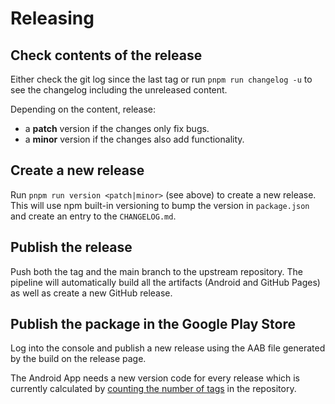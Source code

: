 # Releasing

## Check contents of the release

Either check the git log since the last tag or run `pnpm run changelog -u` to see the changelog including the unreleased content.

Depending on the content, release:

- a **patch** version if the changes only fix bugs.
- a **minor** version if the changes also add functionality.

## Create a new release

Run `pnpm run version <patch|minor>` (see above) to create a new release.
This will use npm built-in versioning to bump the version in `package.json` and create an entry to the `CHANGELOG.md`.

## Publish the release

Push both the tag and the main branch to the upstream repository.
The pipeline will automatically build all the artifacts (Android and GitHub Pages) as well as create a new GitHub release.

## Publish the package in the Google Play Store

Log into the console and publish a new release using the AAB file generated by the build on the release page.

The Android App needs a new version code for every release which is currently calculated by [counting the number of tags](./tools/versioning/src/lib/versioning.ts) in the repository.
